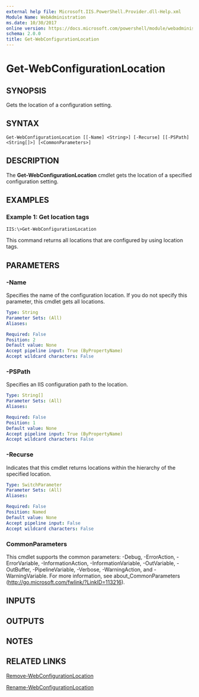 ```yaml
---
external help file: Microsoft.IIS.PowerShell.Provider.dll-Help.xml
Module Name: WebAdministration
ms.date: 10/30/2017
online version: https://docs.microsoft.com/powershell/module/webadministration/get-webconfigurationlocation?view=windowsserver2012r2-ps&wt.mc_id=ps-gethelp
schema: 2.0.0
title: Get-WebConfigurationLocation
---
```


# Get-WebConfigurationLocation

## SYNOPSIS
Gets the location of a configuration setting.

## SYNTAX

```
Get-WebConfigurationLocation [[-Name] <String>] [-Recurse] [[-PSPath] <String[]>] [<CommonParameters>]
```

## DESCRIPTION
The **Get-WebConfigurationLocation** cmdlet gets the location of a specified configuration setting.

## EXAMPLES

### Example 1: Get location tags
```
IIS:\>Get-WebConfigurationLocation
```

This command returns all locations that are configured by using location tags.

## PARAMETERS

### -Name
Specifies the name of the configuration location.
If you do not specify this parameter, this cmdlet gets all locations.

```yaml
Type: String
Parameter Sets: (All)
Aliases: 

Required: False
Position: 2
Default value: None
Accept pipeline input: True (ByPropertyName)
Accept wildcard characters: False
```

### -PSPath
Specifies an IIS configuration path to the location.

```yaml
Type: String[]
Parameter Sets: (All)
Aliases: 

Required: False
Position: 1
Default value: None
Accept pipeline input: True (ByPropertyName)
Accept wildcard characters: False
```

### -Recurse
Indicates that this cmdlet returns locations within the hierarchy of the specified location.

```yaml
Type: SwitchParameter
Parameter Sets: (All)
Aliases: 

Required: False
Position: Named
Default value: None
Accept pipeline input: False
Accept wildcard characters: False
```

### CommonParameters
This cmdlet supports the common parameters: -Debug, -ErrorAction, -ErrorVariable, -InformationAction, -InformationVariable, -OutVariable, -OutBuffer, -PipelineVariable, -Verbose, -WarningAction, and -WarningVariable. For more information, see about_CommonParameters (http://go.microsoft.com/fwlink/?LinkID=113216).

## INPUTS

## OUTPUTS

## NOTES

## RELATED LINKS

[Remove-WebConfigurationLocation](./Remove-WebConfigurationLocation.md)

[Rename-WebConfigurationLocation](./Rename-WebConfigurationLocation.md)


